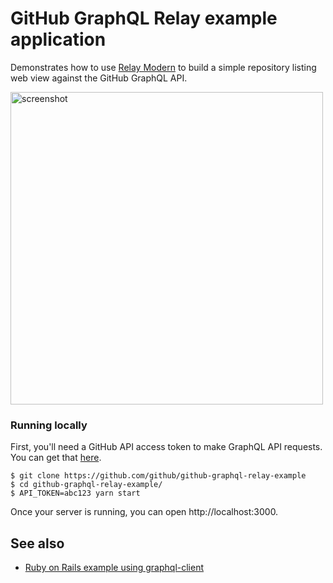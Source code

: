 # GitHub GraphQL Relay example application

Demonstrates how to use [Relay Modern](https://relay.dev/) to build a simple
repository listing web view against the GitHub GraphQL API.

<img src="https://cloud.githubusercontent.com/assets/137/18425026/a9929d7a-78f0-11e6-9fd4-f478470ad10b.png" height="500" alt="screenshot">

### Running locally

First, you'll need a GitHub API access token to make GraphQL API requests. You can get that
[here](https://github.com/settings/tokens/new).

```
$ git clone https://github.com/github/github-graphql-relay-example
$ cd github-graphql-relay-example/
$ API_TOKEN=abc123 yarn start
```

Once your server is running, you can open http://localhost:3000.

## See also

* [Ruby on Rails example using graphql-client](https://github.com/github/github-graphql-rails-example)
